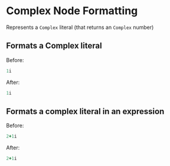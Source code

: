 <!-- BEGIN_AUTOGENERATED -->
# Complex Node Formatting

Represents a `Complex` literal (that returns an `Complex` number)
<!-- END_AUTOGENERATED -->

## Formats a Complex literal

Before:

```ruby
1i
```

After:

```ruby
1i
```

## Formats a complex literal in an expression

Before:

```ruby
2+1i
```

After:

```ruby
2+1i
```
